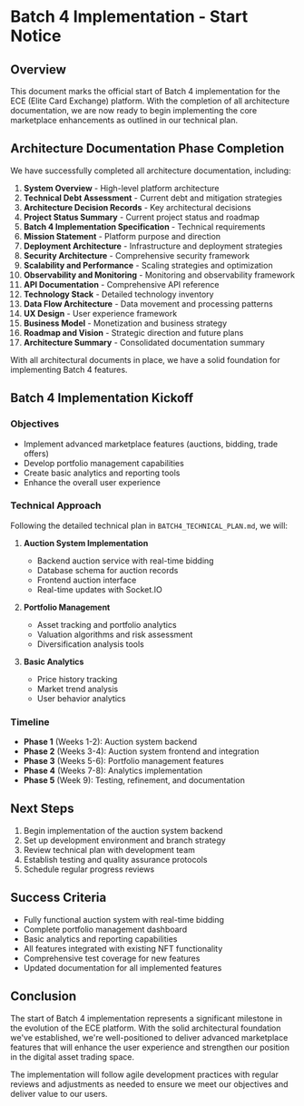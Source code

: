 # Batch 4 Implementation - Start Notice

## Overview

This document marks the official start of Batch 4 implementation for the ECE (Elite Card Exchange) platform. With the completion of all architecture documentation, we are now ready to begin implementing the core marketplace enhancements as outlined in our technical plan.

## Architecture Documentation Phase Completion

We have successfully completed all architecture documentation, including:

1. **System Overview** - High-level platform architecture
2. **Technical Debt Assessment** - Current debt and mitigation strategies
3. **Architecture Decision Records** - Key architectural decisions
4. **Project Status Summary** - Current project status and roadmap
5. **Batch 4 Implementation Specification** - Technical requirements
6. **Mission Statement** - Platform purpose and direction
7. **Deployment Architecture** - Infrastructure and deployment strategies
8. **Security Architecture** - Comprehensive security framework
9. **Scalability and Performance** - Scaling strategies and optimization
10. **Observability and Monitoring** - Monitoring and observability framework
11. **API Documentation** - Comprehensive API reference
12. **Technology Stack** - Detailed technology inventory
13. **Data Flow Architecture** - Data movement and processing patterns
14. **UX Design** - User experience framework
15. **Business Model** - Monetization and business strategy
16. **Roadmap and Vision** - Strategic direction and future plans
17. **Architecture Summary** - Consolidated documentation summary

With all architectural documents in place, we have a solid foundation for implementing Batch 4 features.

## Batch 4 Implementation Kickoff

### Objectives
- Implement advanced marketplace features (auctions, bidding, trade offers)
- Develop portfolio management capabilities
- Create basic analytics and reporting tools
- Enhance the overall user experience

### Technical Approach
Following the detailed technical plan in `BATCH4_TECHNICAL_PLAN.md`, we will:

1. **Auction System Implementation**
   - Backend auction service with real-time bidding
   - Database schema for auction records
   - Frontend auction interface
   - Real-time updates with Socket.IO

2. **Portfolio Management**
   - Asset tracking and portfolio analytics
   - Valuation algorithms and risk assessment
   - Diversification analysis tools

3. **Basic Analytics**
   - Price history tracking
   - Market trend analysis
   - User behavior analytics

### Timeline
- **Phase 1** (Weeks 1-2): Auction system backend
- **Phase 2** (Weeks 3-4): Auction system frontend and integration
- **Phase 3** (Weeks 5-6): Portfolio management features
- **Phase 4** (Weeks 7-8): Analytics implementation
- **Phase 5** (Week 9): Testing, refinement, and documentation

## Next Steps

1. Begin implementation of the auction system backend
2. Set up development environment and branch strategy
3. Review technical plan with development team
4. Establish testing and quality assurance protocols
5. Schedule regular progress reviews

## Success Criteria

- Fully functional auction system with real-time bidding
- Complete portfolio management dashboard
- Basic analytics and reporting capabilities
- All features integrated with existing NFT functionality
- Comprehensive test coverage for new features
- Updated documentation for all implemented features

## Conclusion

The start of Batch 4 implementation represents a significant milestone in the evolution of the ECE platform. With the solid architectural foundation we've established, we're well-positioned to deliver advanced marketplace features that will enhance the user experience and strengthen our position in the digital asset trading space.

The implementation will follow agile development practices with regular reviews and adjustments as needed to ensure we meet our objectives and deliver value to our users.
